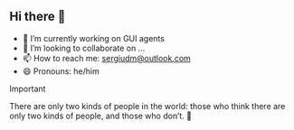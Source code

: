 ## Hi there 👋

- 🔭 I’m currently working on GUI agents
- 👯 I’m looking to collaborate on ...
- 📫 How to reach me: sergiudm@outlook.com
- 😄 Pronouns: he/him

> [!IMPORTANT]
> There are only two kinds of people in the world: those who think there are only two kinds of people, and those who don’t. 🥹
